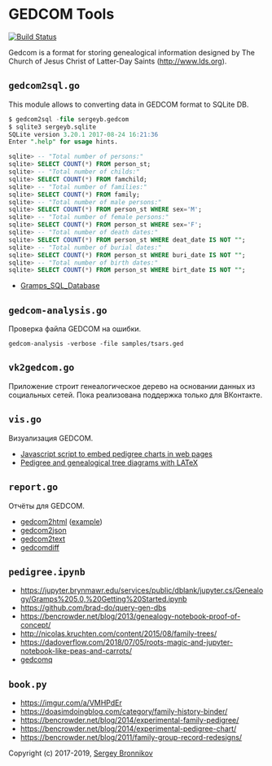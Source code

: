 # GEDCOM Tools

[![Build
Status](https://travis-ci.org/ligurio/gedcom-tools.svg?branch=master)](https://travis-ci.org/ligurio/gedcom-tools)

Gedcom is a format for storing genealogical information designed by The Church
of Jesus Christ of Latter-Day Saints (http://www.lds.org).

## `gedcom2sql.go`

This module allows to converting data in GEDCOM format to SQLite DB.

```sql
$ gedcom2sql -file sergeyb.gedcom
$ sqlite3 sergeyb.sqlite
SQLite version 3.20.1 2017-08-24 16:21:36
Enter ".help" for usage hints.

sqlite> -- "Total number of persons:"
sqlite> SELECT COUNT(*) FROM person_st;
sqlite> -- "Total number of childs:"
sqlite> SELECT COUNT(*) FROM famchild;
sqlite> -- "Total number of families:"
sqlite> SELECT COUNT(*) FROM family;
sqlite> -- "Total number of male persons:"
sqlite> SELECT COUNT(*) FROM person_st WHERE sex='M';
sqlite> -- "Total number of female persons:"
sqlite> SELECT COUNT(*) FROM person_st WHERE sex='F';
sqlite> -- "Total number of death dates:"
sqlite> SELECT COUNT(*) FROM person_st WHERE deat_date IS NOT "";
sqlite> -- "Total number of burial dates:"
sqlite> SELECT COUNT(*) FROM person_st WHERE buri_date IS NOT "";
sqlite> -- "Total number of birth dates:"
sqlite> SELECT COUNT(*) FROM person_st WHERE birt_date IS NOT "";
```

- [Gramps_SQL_Database](https://gramps-project.org/wiki/index.php/Gramps_SQL_Database)

## `gedcom-analysis.go`

Проверка файла GEDCOM на ошибки.

```
gedcom-analysis -verbose -file samples/tsars.ged
```

## `vk2gedcom.go`

Приложение строит генеалогическое дерево на основании данных из социальных
сетей. Пока реализована поддержка только для ВКонтакте.

## `vis.go`

Визуализация GEDCOM.

* [Javascript script to embed pedigree charts in web pages](https://github.com/bencrowder/emperor)
* [Pedigree and genealogical tree diagrams with LATeX](https://www.ctan.org/pkg/genealogytree)

## `report.go`

Отчёты для GEDCOM.

* [gedcom2html](https://godoc.org/github.com/elliotchance/gedcom/gedcom2html) ([example](https://gedcom.app/royals/places.html))
* [gedcom2json](https://godoc.org/github.com/elliotchance/gedcom/gedcom2json)
* [gedcom2text](https://godoc.org/github.com/elliotchance/gedcom/gedcom2text)
* [gedcomdiff](https://godoc.org/github.com/elliotchance/gedcom/gedcomdiff)

## `pedigree.ipynb`

- https://jupyter.brynmawr.edu/services/public/dblank/jupyter.cs/Genealogy/Gramps%205.0,%20Getting%20Started.ipynb
- https://github.com/brad-do/query-gen-dbs
- https://bencrowder.net/blog/2013/genealogy-notebook-proof-of-concept/
- http://nicolas.kruchten.com/content/2015/08/family-trees/
- https://dadoverflow.com/2018/07/05/roots-magic-and-jupyter-notebook-like-peas-and-carrots/
- [gedcomq](https://godoc.org/github.com/elliotchance/gedcom/gedcomq)

## `book.py`

- https://imgur.com/a/VMHPdEr
- https://doasimdoingblog.com/category/family-history-binder/
- https://bencrowder.net/blog/2014/experimental-family-pedigree/
- https://bencrowder.net/blog/2014/experimental-pedigree-chart/
- https://bencrowder.net/blog/2011/family-group-record-redesigns/

Copyright (c) 2017-2019, [Sergey Bronnikov](https://bronevichok.ru/)
